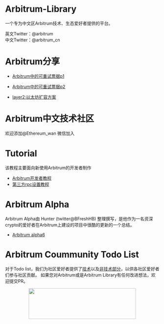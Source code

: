 # Arbitrum-Library
一个专为中文区Arbitrum技术、生态爱好者提供的平台。

英文Twitter：@arbitrum \
中文Twitter：@arbitrum_cn
# Arbitrum分享

- [Arbitrum中的可重试票据p1](https://www.youtube.com/watch?v=sYo8DXvysJI)

- [Arbitrum中的可重试票据p2](https://www.youtube.com/watch?v=l_wt3L2k4dc)

- [layer2:以太坊扩容方案](https://b23.tv/Vjn521b)

# Arbitrum中文技术社区
欢迎添加@Ethereum_wan 微信加入



# Tutorial
该教程主要面向新使用Arbitrum的开发者制作
- [Arbitrum开发者教程](arbitrum-tutorials/README.md)
- [第三方rpc设置教程](rpc-tutorials/README.md)

# Arbitrum Alpha
Arbitrum Alpha由 Hunter (twitter@BFreshHB) 整理撰写，是他作为一名资深crypto的爱好者在Arbitrum上建设的项目中很酷的更新的一个总结。
- [Arbitrum alpha6](https://mirror.xyz/0x5489342452132548160F089F95e5433A918a3395/s5ilEYjTwsaWXYVq59LqEelH316RHu0GC00S8Hc3dU0)
  
# Arbitrum Coummunity Todo List
对于Todo list，我们为社区爱好者提供了[技术](TodoList/Tech.md)以及[非技术部分](TodoList/NonTech.md)，以供各社区爱好者们参与社区贡献。
如果您对Arbitrum或是Arbitrum Library有任何改进想法，欢迎提交PR。
<p align="center">
  <img width="350" height="100" src= "https://arbitrum.io/wp-content/uploads/2021/01/cropped-Arbitrum_Horizontal-Logo-Full-color-White-background-scaled-1.jpg" />
</p>